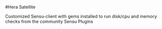 #Hera Satellite

Customized Sensu-client with gems installed to run disk/cpu and memory checks from the community Sensu Plugins


